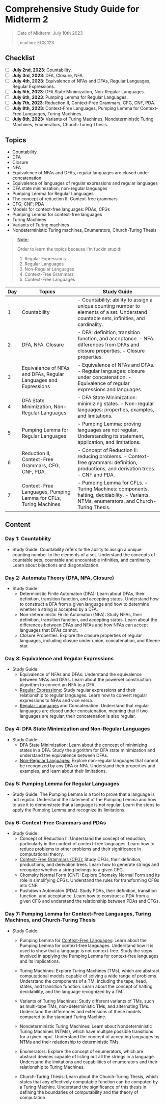 # Comprehensive Study Guide for Midterm 2

> Date of Midterm: July 10th 2023
>
> Location: ECS 123

## Checklist

- [ ] **July 2nd, 2023**: Countability.
- [ ] **July 3rd, 2023**: DFA, Closure, NFA.
- [ ] **July 4th, 2023**: Equivalence of NFAs and DFAs, Regular Languages, Regular Expressions.
- [ ] **July 5th, 2023**: DFA State Minimization, Non-Regular Languages.
- [ ] **July 6th, 2023**: Pumping Lemma for Regular Languages.
- [ ] **July 7th, 2023**: Reduction II, Context-Free Grammars, CFG, CNF, PDA.
- [ ] **July 8th, 2023**: Context-Free Languages, Pumping Lemma for Context-Free Languages, Turing Machines.
- [ ]  **July 8th, 2023:** Variants of Turing Machines, Nondeterministic Turing Machines, Enumerators, Church-Turing Thesis.

## Topics

- Countability
- DFA
- Closure
- NFA
- Equivalence of NFAs and DFAs, regular languages are closed under concatenation
- Equivalence of languages of regular expressions and regular languages
- DFA state minimization; non-regular languages
- Pumping Lemma for Regular Languages
- The concept of reduction II; Context-free grammars
- CFG; CNF; PDA
- Models for context-free languages: PDAs, CFGs
- Pumping Lemma for context-free languages
- Turing Machines
- Variants of Turing machines
- Nondeterministic Turing machines, Enumerators, Church-Turing Thesis

> **<u>Note:</u>**
>
> Order to learn the topics because I'm fuckin stupid:
>
> 1. Regular Expressions
> 2. Regular Languages
> 3. Non-Regular Languages
> 4. Context-Free Grammars
> 5. Context-Free Languages

| Day  | Topics                                                       | Study Guide                                                  |
| ---- | ------------------------------------------------------------ | ------------------------------------------------------------ |
| 1    | Countability                                                 | - Countability: ability to assign a unique counting number to elements of a set. Understand countable sets, infinities, and cardinality. |
| 2    | DFA, NFA, Closure                                            | - DFA: definition, transition function, and acceptance. - NFA: differences from DFAs and closure properties. - Closure properties. |
| 3    | Equivalence of NFAs and DFAs, Regular Languages and Expressions | - Equivalence of NFAs and DFAs. - Regular languages: closure under concatenation. - Equivalence of regular expressions and languages. |
| 4    | DFA State Minimization, Non-Regular Languages                | - DFA State Minimization: minimizing states. - Non-regular languages: properties, examples, and limitations. |
| 5    | Pumping Lemma for Regular Languages                          | - Pumping Lemma: proving languages are not regular. Understanding its statement, application, and limitations. |
| 6    | Reduction II, Context-Free Grammars, CFG, CNF, PDA           | - Concept of Reduction II: reducing problems. - Context-free grammars: definition, productions, and derivation trees. - CNF and PDA. |
| 7    | Context-Free Languages, Pumping Lemma for CFLs, Turing Machines | - Pumping Lemma for CFLs. - Turing Machines: components, halting, decidability. - Variants, NTMs, enumerators, and Church-Turing Thesis. |

## Content 

### **Day 1: Countability**

- Study Guide: Countability refers to the ability to assign a unique counting number to the elements of a set. Understand the concepts of countable sets, countable and uncountable infinities, and cardinality. Learn about bijections and diagonalization.

### **Day 2: Automata Theory (DFA, NFA, Closure)**

- Study Guide:
  - Deterministic Finite Automaton (DFA): Learn about DFAs, their definition, transition function, and accepting states. Understand how to construct a DFA from a given language and how to determine whether a string is accepted by a DFA.
  - Non-deterministic Finite Automaton (NFA): Study NFAs, their definition, transition function, and accepting states. Learn about the differences between DFAs and NFAs and how NFAs can accept languages that DFAs cannot.
  - Closure Properties: Explore the closure properties of regular languages, including closure under union, concatenation, and Kleene star.

### **Day 3: Equivalence and Regular Expressions**

- Study Guide:
  - Equivalence of NFAs and DFAs: Understand the equivalence between NFAs and DFAs. Learn about the powerset construction algorithm to convert an NFA to a DFA.
  - <u>Regular Expressions</u>: Study regular expressions and their relationship to regular languages. Learn how to convert regular expressions to NFAs and vice versa.
  - <u>Regular Languages</u> and Concatenation: Understand that regular languages are closed under concatenation, meaning that if two languages are regular, their concatenation is also regular.

### **Day 4: DFA State Minimization and Non-Regular Languages**

- Study Guide:
  - DFA State Minimization: Learn about the concept of minimizing states in a DFA. Study the algorithm for DFA state minimization and understand the equivalence between DFAs.
  - <u>Non-Regular Languages:</u> Explore non-regular languages that cannot be recognized by any DFA or NFA. Understand their properties and examples, and learn about their limitations.

### **Day 5: Pumping Lemma for Regular Languages**

- Study Guide: The Pumping Lemma is a tool to prove that a language is not regular. Understand the statement of the Pumping Lemma and how to use it to demonstrate that a language is not regular. Learn the steps to apply the Pumping Lemma and recognize its limitations.

### **Day 6: Context-Free Grammars and PDAs**

- Study Guide:
  - Concept of Reduction II: Understand the concept of reduction, particularly in the context of context-free languages. Learn how to reduce problems to other problems and their significance in computational theory.
  - <u>Context-Free Grammars (CFG):</u> Study CFGs, their definition, productions, and derivation trees. Learn how to generate strings and recognize whether a string belongs to a given CFG.
  - Chomsky Normal Form (CNF): Explore Chomsky Normal Form and its role in simplifying CFGs. Understand the rules for transforming CFGs into CNF.
  - Pushdown Automaton (PDA): Study PDAs, their definition, transition function, and acceptance. Learn how to construct a PDA from a given CFG and understand the relationship between PDAs and CFGs.

### **Day 7: Pumping Lemma for Context-Free Languages, Turing Machines, and Church-Turing Thesis**

- Study Guide:

  - Pumping Lemma for <u>Context-Free Languages</u>: Learn about the Pumping Lemma for context-free languages. Understand how it is used to show that a language is not context-free. Study the steps involved in applying the Pumping Lemma for context-free languages and its implications.

  - Turing Machines: Explore Turing Machines (TMs), which are abstract computational models capable of solving a wide range of problems. Understand the components of a TM, including the tape, head, states, and transition function. Learn about the concept of halting, decidability, and the language recognized by a TM.

  - Variants of Turing Machines: Study different variants of TMs, such as multi-tape TMs, non-deterministic TMs, and alternating TMs. Understand the differences and extensions of these models compared to the standard Turing Machine.

  - Nondeterministic Turing Machines: Learn about Nondeterministic Turing Machines (NTMs), which have multiple possible transitions for a given input. Understand the concept of accepting languages by NTMs and their relationship to deterministic TMs.

  - Enumerators: Explore the concept of enumerators, which are abstract devices capable of listing out all the strings in a language. Understand the limitations and capabilities of enumerators and their relationship to Turing Machines.

  - Church-Turing Thesis: Learn about the Church-Turing Thesis, which states that any effectively computable function can be computed by a Turing Machine. Understand the significance of this thesis in defining the boundaries of computability and the theory of computation.